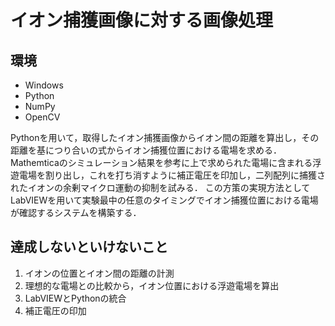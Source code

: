 # イオン捕獲画像に対する画像処理

## 環境
* Windows
* Python
* NumPy
* OpenCV


Pythonを用いて，取得したイオン捕獲画像からイオン間の距離を算出し，その距離を基につり合いの式からイオン捕獲位置における電場を求める．
Mathemticaのシミュレーション結果を参考に上で求められた電場に含まれる浮遊電場を割り出し，これを打ち消すように補正電圧を印加し，二列配列に捕獲されたイオンの余剰マイクロ運動の抑制を試みる．
この方策の実現方法としてLabVIEWを用いて実験最中の任意のタイミングでイオン捕獲位置における電場が確認するシステムを構築する．


## 達成しないといけないこと
1. イオンの位置とイオン間の距離の計測
2. 理想的な電場との比較から，イオン位置における浮遊電場を算出
3. LabVIEWとPythonの統合
4. 補正電圧の印加
